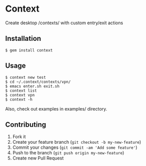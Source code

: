 # Context

Create desktop /contexts/ with custom entry/exit actions

## Installation

    $ gem install context

## Usage

    $ context new test
    $ cd ~/.context/contexts/vpn/
    $ emacs enter.sh exit.sh
    $ context list
    $ context vpn
    $ context -h

Also, check out examples in examples/ directory.

## Contributing

1. Fork it
2. Create your feature branch (`git checkout -b my-new-feature`)
3. Commit your changes (`git commit -am 'Add some feature'`)
4. Push to the branch (`git push origin my-new-feature`)
5. Create new Pull Request
